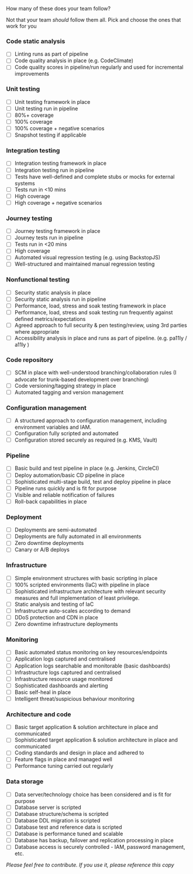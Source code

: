 How many of these does your team follow?

Not that your team _should_ follow them all. Pick and choose the ones that work for you

### Code static analysis
- [ ] Linting runs as part of pipeline
- [ ] Code quality analysis in place (e.g. CodeClimate)
- [ ] Code quality scores in pipeline/run regularly and used for incremental improvements

### Unit testing
- [ ] Unit testing framework in place
- [ ] Unit testing run in pipeline
- [ ] 80%+ coverage
- [ ] 100% coverage
- [ ] 100% coverage + negative scenarios
- [ ] Snapshot testing if applicable

### Integration testing
- [ ] Integration testing framework in place
- [ ] Integration testing run in pipeline
- [ ] Tests have well-defined and complete stubs or mocks for external systems
- [ ] Tests run in <10 mins
- [ ] High coverage
- [ ] High coverage + negative scenarios

### Journey testing
- [ ] Journey testing framework in place
- [ ] Journey tests run in pipeline
- [ ] Tests run in <20 mins
- [ ] High coverage
- [ ] Automated visual regression testing (e.g. using BackstopJS)
- [ ] Well-structured and maintained manual regression testing

### Nonfunctional testing
- [ ] Security static analysis in place
- [ ] Security static analysis run in pipeline
- [ ] Performance, load, stress and soak testing framework in place
- [ ] Performance, load, stress and soak testing run frequently against defined metrics/expectations
- [ ] Agreed approach to full security & pen testing/review, using 3rd parties where appropriate
- [ ] Accessibility analysis in place and runs as part of pipeline. (e.g. pa11ly / a11ly )

### Code repository
- [ ] SCM in place with well-understood branching/collaboration rules (I advocate for trunk-based development over branching)
- [ ] Code versioning/tagging strategy in place
- [ ] Automated tagging and version management

### Configuration management
- [ ] A structured approach to configuration management, including environment variables and IAM.
- [ ] Configuration fully scripted and automated
- [ ] Configuration stored securely as required (e.g. KMS, Vault)

### Pipeline
- [ ] Basic build and test pipeline in place (e.g. Jenkins, CircleCI)
- [ ] Deploy automation/basic CD pipeline in place
- [ ] Sophisticated multi-stage build, test and deploy pipeline in place
- [ ] Pipeline runs quickly and is fit for purpose
- [ ] Visible and reliable notification of failures
- [ ] Roll-back capabilities in place

### Deployment
- [ ] Deployments are semi-automated
- [ ] Deployments are fully automated in all environments
- [ ] Zero downtime deployments
- [ ] Canary or A/B deploys

### Infrastructure
- [ ] Simple environment structures with basic scripting in place
- [ ] 100% scripted environments (IaC) with pipeline in place
- [ ] Sophisticated infrastructure architecture with relevant security measures and full implementation of least privilege.
- [ ] Static analysis and testing of IaC
- [ ] Infrastructure auto-scales according to demand
- [ ] DDoS protection and CDN in place
- [ ] Zero downtime infrastructure deployments

### Monitoring
- [ ] Basic automated status monitoring on key resources/endpoints
- [ ] Application logs captured and centralised
- [ ] Application logs searchable and monitorable (basic dashboards)
- [ ] Infrastructure logs captured and centralised
- [ ] Infrastructure resource usage monitored 
- [ ] Sophisticated dashboards and alerting
- [ ] Basic self-heal in place
- [ ] Intelligent threat/suspicious behaviour monitoring

### Architecture and code
- [ ] Basic target application & solution architecture in place and communicated
- [ ] Sophisticated target application & solution architecture in place and communicated
- [ ] Coding standards and design in place and adhered to
- [ ] Feature flags in place and managed well
- [ ] Performance tuning carried out regularly

### Data storage
- [ ] Data server/technology choice has been considered and is fit for purpose
- [ ] Database server is scripted
- [ ] Database structure/schema is scripted
- [ ] Database DDL migration is scripted
- [ ] Database test and reference data is scripted
- [ ] Database is performance tuned and scalable
- [ ] Database has backup, failover and replication processing in place
- [ ] Database access is securely controlled - IAM, password management, etc.

_Please feel free to contribute. If you use it, please reference this copy_
